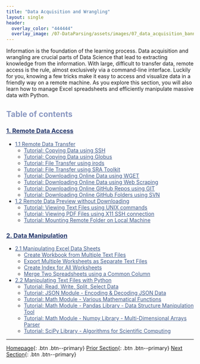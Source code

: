 ```yaml
---
title: "Data Acquisition and Wrangling"
layout: single
header:
  overlay_color: "444444"
  overlay_image: /07-DataParsing/assets/images/07_data_acquisition_banner.png
---
```


Information is the foundation of the learning process. Data acquisition and wrangling are crucial parts of Data Science that lead to extracting knowledge from the information. With large, difficult to transfer data, remote access is the rule, almost exclusively via a command-line interface. Luckily for you, knowing a few tricks make it easy to access and visualize data in a friendly way on a remote machine. As you explore this section, you will also learn how to manage Excel spreadsheets and efficiently manipulate massive data with Python.


## <span style="color: #8997c1;">Table of contents</span>

### **<a href="01-remote-data-access" style="color: #24376b;">1. Remote Data Access</a>**
* <a href="01A-0-remote-data-transfer" style="color: #3f5a8a;">1.1 Remote Data Transfer</a>
  * <a href="01A-1-tutorial-copy-ssh" style="color: #3f5a8a;">Tutorial: Copying Data using SSH</a>
  * <a href="01A-2-tutorial-copy-globus" style="color: #3f5a8a;">Tutorial: Copying Data using Globus</a>
  * <a href="01A-3-tutorial-transfer-irods" style="color: #3f5a8a;">Tutorial: File Transfer using irods</a>
  * <a href="01A-4-tutorial-transfer-sra" style="color: #3f5a8a;">Tutorial: File Transfer using SRA Toolkit</a>
  * <a href="01A-5-tutorial-download-wget" style="color: #3f5a8a;">Tutorial: Downloading Online Data using WGET</a>
  * <a href="01A-6-tutorial-download-web-scraping" style="color: #3f5a8a;">Tutorial: Downloading Online Data using Web Scraping</a>
  * <a href="01A-7-tutorial-download-github-repos-git" style="color: #3f5a8a;">Tutorial: Downloading Online GitHub Repos using GIT</a>
  * <a href="01A-8-tutorial-download-github-folders-svn" style="color: #3f5a8a;">Tutorial: Downloading Online GitHub Folders using SVN</a>
* <a href="01B-0-remote-data-preview" style="color: #3f5a8a;">1.2 Remote Data Preview without Downloading</a>
  * <a href="01B-1-tutorial-view-text-files-unix" style="color: #3f5a8a;">Tutorial: Viewing Text Files using UNIX commands</a>
  * <a href="01B-2-tutorial-view-pdf-files-x11" style="color: #3f5a8a;">Tutorial: Viewing PDF Files using X11 SSH connection </a>
  * <a href="01B-3-tutorial-mount-remote-folder" style="color: #3f5a8a;">Tutorial: Mounting Remote Folder on Local Machine</a>

### **<a href="02-data-manipulation" style="color: #24376b;">2. Data Manipulation</a>**
* <a href="02A-0-manipulate-excel-sheets" style="color: #3f5a8a;">2.1 Manipulating Excel Data Sheets</a>
  * <a href="02A-1-tutorial-create-workbook-from-multiple-files" style="color: #3f5a8a;">Create Workbook from Multiple Text Files</a>
  * <a href="02A-2-tutorial-export-multiple-worksheets" style="color: #3f5a8a;">Export Multiple Worksheets as Separate Text Files</a>
  * <a href="02A-3-tutorial-create-index-for-all-worksheets" style="color: #3f5a8a;">Create Index for All Worksheets</a>
  * <a href="02A-4-tutorial-merge-spreadsheets-by-column" style="color: #3f5a8a;">Merge Two Spreadsheets using a Common Column</a>
* <a href="02B-0-manipulate-data-with-python" style="color: #3f5a8a;">2.2 Manipulating Text Files with Python</a>
  * <a href="02B-1-tutorial-read-write-split-select-data" style="color: #3f5a8a;">Tutorial: Read, Write, Split, Select Data</a>
  * <a href="02B-2-tutorial-python-manage-data-json-string" style="color: #3f5a8a;">Tutorial: JSON Module - Encoding & Decoding JSON Data</a>
  * <a href="02B-3-tutorial-python-round-abs-data-math-module" style="color: #3f5a8a;">Tutorial: Math Module - Various Mathematical Functions</a>
  * <a href="02B-4-tutorial-python-data-manipulation-pandas" style="color: #3f5a8a;">Tutorial: Math Module - Pandas Library - Data Structure Manipulation Tool</a>
  * <a href="02B-5-tutorial-python-array-manipulation-numpy" style="color: #3f5a8a;">Tutorial: Math Module - Numpy Library - Multi-Dimensional Arrays Parser</a>
  * <a href="02B-6-tutorial-python-apply-statistics-scipy" style="color: #3f5a8a;">Tutorial: SciPy Library - Algorithms for Scientific Computing</a>


---

[Homepage](../index.md){: .btn  .btn--primary}
[Prior Section](../06-IntroToHPC/00-IntroToHPC-LandingPage){: .btn  .btn--primary}
[Next Section](../08-DataVisualization/00-DataVisualization-LandingPage){: .btn  .btn--primary}
